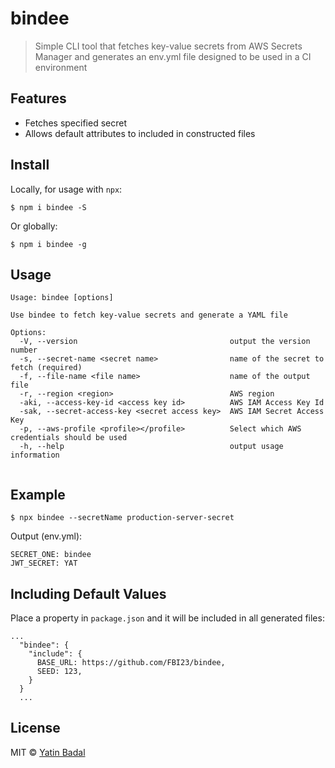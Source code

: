 # bindee

> Simple CLI tool that fetches key-value secrets from AWS Secrets Manager and generates an env.yml file
> designed to be used in a CI environment

## Features

- Fetches specified secret
- Allows default attributes to included in constructed files

## Install

Locally, for usage with `npx`:

```
$ npm i bindee -S
```

Or globally:

```
$ npm i bindee -g
```

## Usage

```
Usage: bindee [options]

Use bindee to fetch key-value secrets and generate a YAML file

Options:
  -V, --version                                  output the version number
  -s, --secret-name <secret name>                name of the secret to fetch (required)
  -f, --file-name <file name>                    name of the output file
  -r, --region <region>                          AWS region
  -aki, --access-key-id <access key id>          AWS IAM Access Key Id
  -sak, --secret-access-key <secret access key>  AWS IAM Secret Access Key
  -p, --aws-profile <profile></profile>          Select which AWS credentials should be used
  -h, --help                                     output usage information


```

## Example

```
$ npx bindee --secretName production-server-secret
```

Output (env.yml):

```
SECRET_ONE: bindee
JWT_SECRET: YAT

```

## Including Default Values

Place a property in `package.json` and it will be included in all generated files:

```
...
  "bindee": {
    "include": {
      BASE_URL: https://github.com/FBI23/bindee,
      SEED: 123,
    }
  }
  ...
```

## License

MIT © [Yatin Badal](https://yatin.io)
